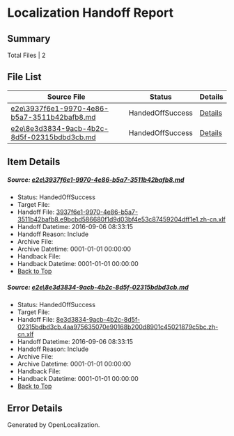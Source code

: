 # <a name='report-top'></a> Localization Handoff Report

## Summary
 Total Files | 2

## File List
 Source File | Status | Details 
 ----------- | ------ | ------- 
 [e2e\3937f6e1-9970-4e86-b5a7-3511b42bafb8.md](https://github.com/OpenLocalizationTestOrg/ol-test0/blob/61b65866ab7647dd0e960de4e2e298b73e681f43/e2e/3937f6e1-9970-4e86-b5a7-3511b42bafb8.md) | HandedOffSuccess | [Details](#124f4d03b1c91e5b2384468177826866392ea21a1)
 [e2e\8e3d3834-9acb-4b2c-8d5f-02315bdbd3cb.md](https://github.com/OpenLocalizationTestOrg/ol-test0/blob/61b65866ab7647dd0e960de4e2e298b73e681f43/e2e/8e3d3834-9acb-4b2c-8d5f-02315bdbd3cb.md) | HandedOffSuccess | [Details](#c00dc25f976d9e718072ad73a5ee9e5215b86c0f3)

## Item Details
##### <a name='124f4d03b1c91e5b2384468177826866392ea21a1'></a> Source: [e2e\3937f6e1-9970-4e86-b5a7-3511b42bafb8.md](https://github.com/OpenLocalizationTestOrg/ol-test0/blob/61b65866ab7647dd0e960de4e2e298b73e681f43/e2e/3937f6e1-9970-4e86-b5a7-3511b42bafb8.md)
* Status: HandedOffSuccess
* Target File: 
* Handoff File: [3937f6e1-9970-4e86-b5a7-3511b42bafb8.e9bcbd586680f1d9d03bf4e53c87459204dff1e1.zh-cn.xlf](https://github.com/OpenLocalizationTestOrg/ol-test0-handoff/blob/e8d62166e87f988a5298e570de413062158d34c5/ol-handoff/OpenLocalizationTestOrg/ol-test0-zhcn/ci/ht/3937f6e1-9970-4e86-b5a7-3511b42bafb8.e9bcbd586680f1d9d03bf4e53c87459204dff1e1.zh-cn.xlf)
* Handoff Datetime: 2016-09-06 08:33:15
* Handoff Reason: Include
* Archive File: 
* Archive Datetime: 0001-01-01 00:00:00
* Handback File: 
* Handback Datetime: 0001-01-01 00:00:00
* [Back to Top](#report-top)

##### <a name='c00dc25f976d9e718072ad73a5ee9e5215b86c0f3'></a> Source: [e2e\8e3d3834-9acb-4b2c-8d5f-02315bdbd3cb.md](https://github.com/OpenLocalizationTestOrg/ol-test0/blob/61b65866ab7647dd0e960de4e2e298b73e681f43/e2e/8e3d3834-9acb-4b2c-8d5f-02315bdbd3cb.md)
* Status: HandedOffSuccess
* Target File: 
* Handoff File: [8e3d3834-9acb-4b2c-8d5f-02315bdbd3cb.4aa975635070e90168b200d8901c45021879c5bc.zh-cn.xlf](https://github.com/OpenLocalizationTestOrg/ol-test0-handoff/blob/e8d62166e87f988a5298e570de413062158d34c5/ol-handoff/OpenLocalizationTestOrg/ol-test0-zhcn/ci/ht/8e3d3834-9acb-4b2c-8d5f-02315bdbd3cb.4aa975635070e90168b200d8901c45021879c5bc.zh-cn.xlf)
* Handoff Datetime: 2016-09-06 08:33:15
* Handoff Reason: Include
* Archive File: 
* Archive Datetime: 0001-01-01 00:00:00
* Handback File: 
* Handback Datetime: 0001-01-01 00:00:00
* [Back to Top](#report-top)


## Error Details

Generated by OpenLocalization.

